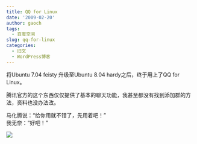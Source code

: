 ```yaml
---
title: QQ for Linux
date: '2009-02-20'
author: gaoch
tags:
  - 百度空间
slug: qq-for-linux
categories:
  - 旧文
  - WordPress博客
---
```


将Ubuntu 7.04 feisty 升级至Ubuntu 8.04 hardy之后，终于用上了QQ for
Linux。  
  
腾讯官方的这个东西仅仅提供了基本的聊天功能，我甚至都没有找到添加群的方法，资料也没办法改。  
  
马化腾说：“给你用就不错了，先用着吧！”  
我无奈：“好吧！”  
  
<img src="http://hiphotos.baidu.com/spring%5Fgao/pic/item/e99c85025f89f02f4bfb51d6.jpg" class="blogimg" />

